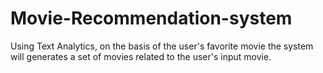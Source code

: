 # Movie-Recommendation-system
Using Text Analytics, on the basis of the user's favorite movie the system will generates a set of movies related to the user's input movie. 

